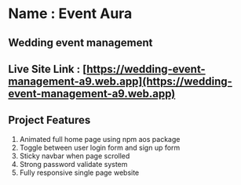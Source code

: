 # Name : Event Aura

## Wedding event management

## Live Site Link : [https://wedding-event-management-a9.web.app](https://wedding-event-management-a9.web.app)

## Project Features

1. Animated full home page using npm aos package
1. Toggle between user login form and sign up form
1. Sticky navbar when page scrolled
1. Strong password validate system
1. Fully responsive single page website
